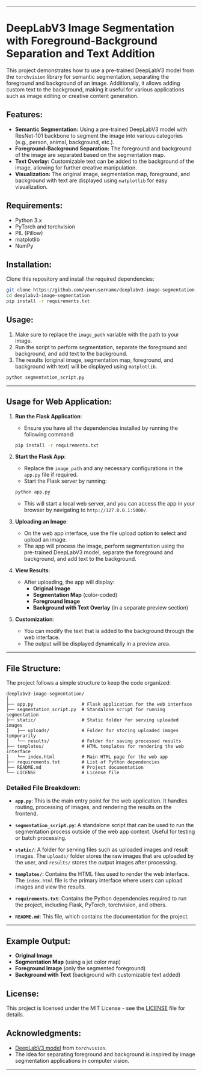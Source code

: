 
---

# DeepLabV3 Image Segmentation with Foreground-Background Separation and Text Addition

This project demonstrates how to use a pre-trained DeepLabV3 model from the `torchvision` library for semantic segmentation, separating the foreground and background of an image. Additionally, it allows adding custom text to the background, making it useful for various applications such as image editing or creative content generation.

## Features:
- **Semantic Segmentation:** Using a pre-trained DeepLabV3 model with ResNet-101 backbone to segment the image into various categories (e.g., person, animal, background, etc.).
- **Foreground-Background Separation:** The foreground and background of the image are separated based on the segmentation map.
- **Text Overlay:** Customizable text can be added to the background of the image, allowing for further creative manipulation.
- **Visualization:** The original image, segmentation map, foreground, and background with text are displayed using `matplotlib` for easy visualization.

## Requirements:
- Python 3.x
- PyTorch and torchvision
- PIL (Pillow)
- matplotlib
- NumPy

## Installation:
Clone this repository and install the required dependencies:

```bash
git clone https://github.com/yourusername/deeplabv3-image-segmentation.git
cd deeplabv3-image-segmentation
pip install -r requirements.txt
```

## Usage:
1. Make sure to replace the `image_path` variable with the path to your image.
2. Run the script to perform segmentation, separate the foreground and background, and add text to the background.
3. The results (original image, segmentation map, foreground, and background with text) will be displayed using `matplotlib`.

```bash
python segmentation_script.py
```
---

## Usage for Web Application:

1. **Run the Flask Application**: 
   - Ensure you have all the dependencies installed by running the following command:
   ```bash
   pip install -r requirements.txt
   ```
   
2. **Start the Flask App**:
   - Replace the `image_path` and any necessary configurations in the `app.py` file if required.
   - Start the Flask server by running:
   ```bash
   python app.py
   ```
   - This will start a local web server, and you can access the app in your browser by navigating to `http://127.0.0.1:5000/`.

3. **Uploading an Image**:
   - On the web app interface, use the file upload option to select and upload an image.
   - The app will process the image, perform segmentation using the pre-trained DeepLabV3 model, separate the foreground and background, and add text to the background.
   
4. **View Results**:
   - After uploading, the app will display:
     - **Original Image**
     - **Segmentation Map** (color-coded)
     - **Foreground Image**
     - **Background with Text Overlay** (in a separate preview section)
   
5. **Customization**:
   - You can modify the text that is added to the background through the web interface.
   - The output will be displayed dynamically in a preview area.

---

## File Structure:

The project follows a simple structure to keep the code organized:

```
deeplabv3-image-segmentation/
│
├── app.py                  # Flask application for the web interface
├── segmentation_script.py  # Standalone script for running segmentation
├── static/                 # Static folder for serving uploaded images
│   ├── uploads/            # Folder for storing uploaded images temporarily
│   └── results/            # Folder for saving processed results
├── templates/              # HTML templates for rendering the web interface
│   └── index.html          # Main HTML page for the web app
├── requirements.txt        # List of Python dependencies
├── README.md               # Project documentation
└── LICENSE                 # License file
```

### Detailed File Breakdown:
- **`app.py`**: This is the main entry point for the web application. It handles routing, processing of images, and rendering the results on the frontend.
  
- **`segmentation_script.py`**: A standalone script that can be used to run the segmentation process outside of the web app context. Useful for testing or batch processing.
  
- **`static/`**: A folder for serving files such as uploaded images and result images. The `uploads/` folder stores the raw images that are uploaded by the user, and `results/` stores the output images after processing.
  
- **`templates/`**: Contains the HTML files used to render the web interface. The `index.html` file is the primary interface where users can upload images and view the results.

- **`requirements.txt`**: Contains the Python dependencies required to run the project, including Flask, PyTorch, torchvision, and others.
  
- **`README.md`**: This file, which contains the documentation for the project.

---

## Example Output:
- **Original Image**
- **Segmentation Map** (using a jet color map)
- **Foreground Image** (only the segmented foreground)
- **Background with Text** (background with customizable text added)

## License:
This project is licensed under the MIT License - see the [LICENSE](LICENSE) file for details.

## Acknowledgments:
- [DeepLabV3 model](https://pytorch.org/hub/pytorch_vision_deeplabv3_resnet101/) from `torchvision`.
- The idea for separating foreground and background is inspired by image segmentation applications in computer vision.

---
